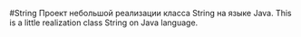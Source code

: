 #String 
Проект небольшой реализации класса String на языке Java.
This is a little realization class String on Java language.